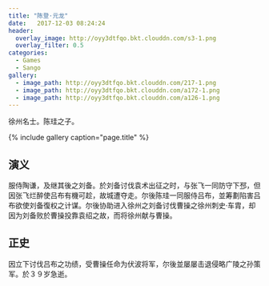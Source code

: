 ```yaml
---
title: "陈登·元龙"
date:   2017-12-03 08:24:24
header:
  overlay_image: http://oyy3dtfqo.bkt.clouddn.com/s3-1.png
  overlay_filter: 0.5
categories:
  - Games
  - Sango
gallery:
  - image_path: http://oyy3dtfqo.bkt.clouddn.com/217-1.png
  - image_path: http://oyy3dtfqo.bkt.clouddn.com/a172-1.png
  - image_path: http://oyy3dtfqo.bkt.clouddn.com/a126-1.png
---
```


徐州名士。陈珪之子。

{% include gallery caption="page.title" %}

## 演义

服侍陶谦，及继其後之刘备。於刘备讨伐袁术出征之时，与张飞一同防守下邳，但因张飞烂醉使吕布有機可趁，故城遭夺走。尔後陈珪一同服侍吕布，並筹劃陷害吕布欲使刘备復权之计谋。尔後协助进入徐州之刘备讨伐曹操之徐州刺史·车胄，却因为刘备败於曹操投靠袁绍之故，而将徐州献与曹操。

## 正史

因立下讨伐吕布之功绩，受曹操任命为伏波将军，尔後並屡屡击退侵略广陵之孙策军。於３９岁急逝。